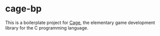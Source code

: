 cage-bp
=======

This is a boilerplate project for [Cage](https://github.com/rlofc/cage), the elementary game development library for the C programming language.
